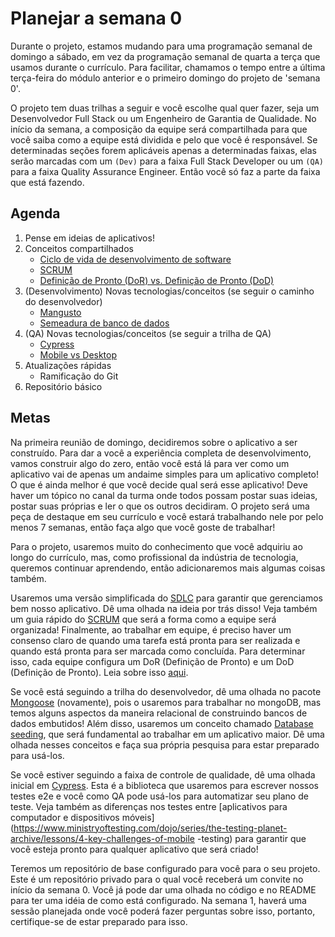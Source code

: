 # Planejar a semana 0

Durante o projeto, estamos mudando para uma programação semanal de domingo a sábado, em vez da programação semanal de quarta a terça que usamos durante o currículo. Para facilitar, chamamos o tempo entre a última terça-feira do módulo anterior e o primeiro domingo do projeto de 'semana 0'.

O projeto tem duas trilhas a seguir e você escolhe qual quer fazer, seja um Desenvolvedor Full Stack ou um Engenheiro de Garantia de Qualidade. No início da semana, a composição da equipe será compartilhada para que você saiba como a equipe está dividida e pelo que você é responsável. Se determinadas seções forem aplicáveis apenas a determinadas faixas, elas serão marcadas com um `(Dev)` para a faixa Full Stack Developer ou um `(QA)` para a faixa Quality Assurance Engineer. Então você só faz a parte da faixa que está fazendo.

## Agenda

1. Pense em ideias de aplicativos!
2. Conceitos compartilhados
   - [Ciclo de vida de desenvolvimento de software](https://hackyourfuture.github.io/study/#/software-development/SDLC)
   - [SCRUM](https://youtu.be/lnBsMIL-H88)
   - [Definição de Pronto (DoR) vs. Definição de Pronto (DoD)](https://www.linkedin.com/pulse/definition-ready-dor-vs-done-dod-brian-will/)
3. (Desenvolvimento) Novas tecnologias/conceitos (se seguir o caminho do desenvolvedor)
   - [Mangusto](https://mongoosejs.com/)
   - [Semeadura de banco de dados](https://codeigniter4.github.io/userguide/dbmgmt/seeds.html)
4. (QA) Novas tecnologias/conceitos (se seguir a trilha de QA)
   - [Cypress](https://www.cypress.io/)
   - [Mobile vs Desktop](https://www.ministryoftesting.com/dojo/series/the-testing-planet-archive/lessons/4-key-challenges-of-mobile-testing)
5. Atualizações rápidas
   - Ramificação do Git
6. Repositório básico

## Metas

Na primeira reunião de domingo, decidiremos sobre o aplicativo a ser construído. Para dar a você a experiência completa de desenvolvimento, vamos construir algo do zero, então você está lá para ver como um aplicativo vai de apenas um andaime simples para um aplicativo completo! O que é ainda melhor é que você decide qual será esse aplicativo! Deve haver um tópico no canal da turma onde todos possam postar suas ideias, postar suas próprias e ler o que os outros decidiram. O projeto será uma peça de destaque em seu currículo e você estará trabalhando nele por pelo menos 7 semanas, então faça algo que você goste de trabalhar!

Para o projeto, usaremos muito do conhecimento que você adquiriu ao longo do currículo, mas, como profissional da indústria de tecnologia, queremos continuar aprendendo, então adicionaremos mais algumas coisas também.

Usaremos uma versão simplificada do [SDLC](https://hackyourfuture.github.io/study/#/software-development/SDLC) para garantir que gerenciamos bem nosso aplicativo. Dê uma olhada na ideia por trás disso! Veja também um guia rápido do [SCRUM](https://youtu.be/lnBsMIL-H88) que será a forma como a equipe será organizada! Finalmente, ao trabalhar em equipe, é preciso haver um consenso claro de quando uma tarefa está pronta para ser realizada e quando está pronta para ser marcada como concluída. Para determinar isso, cada equipe configura um DoR (Definição de Pronto) e um DoD (Definição de Pronto). Leia sobre isso [aqui](https://www.linkedin.com/pulse/definition-ready-dor-vs-done-dod-brian-will/).

Se você está seguindo a trilha do desenvolvedor, dê uma olhada no pacote [Mongoose](https://mongoosejs.com/) (novamente), pois o usaremos para trabalhar no mongoDB, mas temos alguns aspectos da maneira relacional de construindo bancos de dados embutidos! Além disso, usaremos um conceito chamado [Database seeding](https://codeigniter4.github.io/userguide/dbmgmt/seeds.html), que será fundamental ao trabalhar em um aplicativo maior. Dê uma olhada nesses conceitos e faça sua própria pesquisa para estar preparado para usá-los.

Se você estiver seguindo a faixa de controle de qualidade, dê uma olhada inicial em [Cypress](https://www.cypress.io/). Esta é a biblioteca que usaremos para escrever nossos testes e2e e você como QA pode usá-los para automatizar seu plano de teste. Veja também as diferenças nos testes entre [aplicativos para computador e dispositivos móveis](https://www.ministryoftesting.com/dojo/series/the-testing-planet-archive/lessons/4-key-challenges-of-mobile -testing) para garantir que você esteja pronto para qualquer aplicativo que será criado!

Teremos um repositório de base configurado para você para o seu projeto. Este é um repositório privado para o qual você receberá um convite no início da semana 0. Você já pode dar uma olhada no código e no README para ter uma idéia de como está configurado. Na semana 1, haverá uma sessão planejada onde você poderá fazer perguntas sobre isso, portanto, certifique-se de estar preparado para isso.
